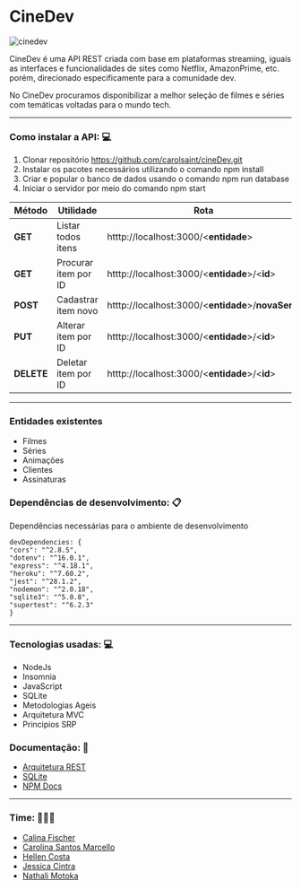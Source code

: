
# CineDev
![cinedev](https://user-images.githubusercontent.com/88693318/177369047-47604ede-fab9-4637-a815-87eb8ef6d44e.jpg)


CineDev é uma API REST criada com base em plataformas streaming, iguais as interfaces e funcionalidades de sites como Netflix, AmazonPrime, etc. porém, direcionado especificamente para a comunidade dev.

No CineDev procuramos disponibilizar a melhor seleção de filmes e séries com temáticas voltadas para o mundo tech.



***

### Como instalar a API: 💻
1. Clonar repositório 
		https://github.com/carolsaint/cineDev.git
2. Instalar os pacotes necessários utilizando o comando
		npm install
3. Criar e popular o banco de dados usando o comando
		npm run database
4. Iniciar o servidor por meio do comando
		npm start
		
        
 | Método          | Utilidade              | Rota                    
 | ----------------| ------------------     | ------------------ | 
 | **GET**         | Listar todos itens     | htttp://localhost:3000/<**entidade**>
 | **GET**         | Procurar item por ID   | htttp://localhost:3000/<**entidade**>/<**id**>
 | **POST**        | Cadastrar item novo    | htttp://localhost:3000/<**entidade**>/**novaSerie**
 | **PUT**         | Alterar item por ID    | htttp://localhost:3000/<**entidade**>/<**id**>
 | **DELETE**      | Deletar item por ID    | htttp://localhost:3000/<**entidade**>/<**id**>

***
### Entidades existentes
- Filmes 
- Séries 
- Animações 
- Clientes 
- Assinaturas



### Dependências de desenvolvimento: 📋
Dependências necessárias para o ambiente de desenvolvimento

    devDependencies: {
    "cors": "^2.8.5",
    "dotenv": "^16.0.1",
    "express": "^4.18.1",
    "heroku": "^7.60.2",
    "jest": "^28.1.2",
    "nodemon": "^2.0.18",
    "sqlite3": "^5.0.8",
    "supertest": "^6.2.3" 
    }
    
    
 ***

### Tecnologias usadas: 💻
- NodeJs
- Insomnia  
- JavaScript
- SQLite
- Metodologias Ageis
- Arquitetura MVC
- Principios SRP


### Documentação: 📖
- [Arquitetura REST](https://pt.wikipedia.org/wiki/REST)
- [SQLite](https://github.com/TryGhost/node-sqlite3/wiki/API#statement)
- [NPM Docs](https://docs.npmjs.com/)



***
### Time: 🧑‍🤝‍🧑


- [Calina Fischer](https://github.com/calinafischer)
- [Carolina Santos Marcello](https://github.com/carolsaint)
- [Hellen Costa](https://github.com/HellenCSilva)
- [Jessica Cintra](https://github.com/Jessicacintra-eng)
- [Nathali Motoka](https://github.com/misakidrummer)
